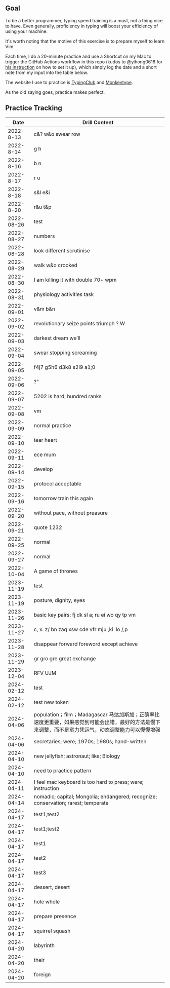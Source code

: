 ## Goal

To be a better programmer, typing speed training is a must, not a thing nice to have. Even generally, proficiency in typing will boost your efficiency of using your machine.

It's worth noting that the motive of this exercise is to prepare myself to learn Vim.

Each time, I do a 20-minute practice and use a Shortcut on my Mac to trigger the GitHub Actions workflow in this repo (kudos to @yihong0618 for [his instruction](https://github.com/yihong0618/gitblog/issues/198) on how to set it up), which simply log the date and a short note from my input into the table below.

The website I use to practice is [TypingClub](https://www.typingclub.com/sportal/program-3.game) and [Monkeytype](https://monkeytype.com/).

As the old saying goes, practice makes perfect.


## Practice Tracking

| Date      | Drill Content     |
| --------- | ----------------- |
| 2022-8-13 | c&? w&o swear row |
| 2022-8-14 | g h               |
| 2022-8-16 | b n               |
| 2022-8-17 | r u               |
| 2022-8-18 | s&l e&i               |
| 2022-8-20 | r&u t&p               |
| 2022-08-26 | test |
| 2022-08-27 | numbers |
| 2022-08-28 | look different scrutinise |
| 2022-08-29 | walk w&o crooked |
| 2022-08-30 | I am killing it with double 70+ wpm |
| 2022-08-31 | physiology activities task |
| 2022-09-01 | v&m b&n |
| 2022-09-02 | revolutionary seize points triumph ? W |
| 2022-09-03 | darkest dream we’ll |
| 2022-09-04 | swear stopping screaming |
| 2022-09-05 | f4j7 g5h6 d3k8 s2l9 a1;0 |
| 2022-09-06 | ?” |
| 2022-09-07 | 5202 is hard; hundred ranks |
| 2022-09-08 | vm |
| 2022-09-09 | normal practice |
| 2022-09-10 | tear heart |
| 2022-09-11 | ece mum |
| 2022-09-14 | develop |
| 2022-09-15 | protocol acceptable |
| 2022-09-16 | tomorrow train this again |
| 2022-09-20 | without pace, without preasure |
| 2022-09-21 | quote 1232 |
| 2022-09-25 | normal |
| 2022-09-27 | normal |
| 2022-10-04 | A game of thrones |
| 2023-11-19 | test |
| 2023-11-19 | posture, dignity, eyes |
| 2023-11-26 | basic key pairs: fj dk sl a; ru ei wo qy tp vm |
| 2023-11-27 | c, x. z/ bn zaq xsw cde vfr mju ,ki .lo /;p |
| 2023-11-28 | disappear forward foreword except achieve |
| 2023-11-29 | gr gro gre great exchange |
| 2023-12-04 | RFV UJM |
| 2024-02-12 | test |
| 2024-02-12 | test new token |
| 2024-04-06 | population；film；Madagascar 马达加斯加；正确率比速度更重要，如果感觉到可能会出错，最好的方法是慢下来调整，而不是蛮力凭运气，动态调整能力可以慢慢增强 |
| 2024-04-06 | secretaries; were; 1970s; 1980s; hand-written |
| 2024-04-10 | new jellyfish; astronaut; like; Biology |
| 2024-04-10 | need to practice pattern |
| 2024-04-11 | I feel mac keyboard is too hard to press; were; instruction |
| 2024-04-14 | nomadic; capital; Mongolia; endangered; recognize; conservation; rarest; temperate |
| 2024-04-17 | test1;test2 |
| 2024-04-17 | test1;test2 |
| 2024-04-17 | test1 |
| 2024-04-17 | test2 |
| 2024-04-17 | test3 |
| 2024-04-17 | dessert, desert |
| 2024-04-17 | hole whole |
| 2024-04-17 | prepare presence |
| 2024-04-17 | squirrel squash |
| 2024-04-20 | labyrinth |
| 2024-04-20 | their |
| 2024-04-20 | foreign |
